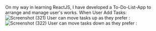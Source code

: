 On my way in learning ReactJS, I have developed a To-Do-List-App to arrange and manage user's works.
When User Add Tasks: ![Screenshot (321)](https://github.com/user-attachments/assets/279eb3f3-1c11-43bd-990a-46bab9294615)
User can move tasks up as they prefer :![Screenshot (322)](https://github.com/user-attachments/assets/39265502-c8c5-4fb7-bc56-2f84e5aac3a7)
User can move tasks down as they prefer :
